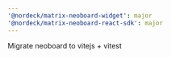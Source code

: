 ```yaml
---
'@nordeck/matrix-neoboard-widget': major
'@nordeck/matrix-neoboard-react-sdk': major
---
```


Migrate neoboard to vitejs + vitest
